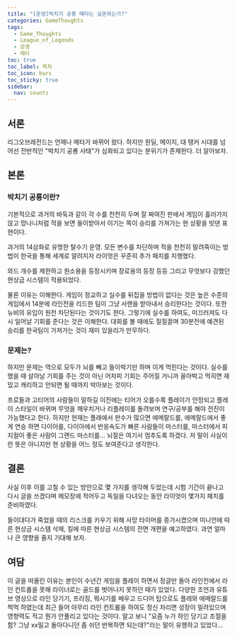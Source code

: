 ```yaml
---
title: "[운영]박치기 공룡 메타는 실존하는가?"
categories: GameThoughts
tags:
  - Game_Thoughts
  - League_of_Legends
  - 운영
  - 메타
toc: true
toc_label: 목차
toc_icon: bars
toc_sticky: true
sidebar:
  nav: counts
---
```

## 서론
리그오브레전드는 언제나 메타가 바뀌어 왔다. 하지만 원딜, 메이지, 대 탱커 시대를 넘어선 전반적인 "박치기 공룡 사태"가 심화되고 있다는 분위기가 존재한다. 더 알아보자.
## 본론
### 박치기 공룡이란?
기본적으로 과거의 바둑과 같이 각 수를 천천히 두며 잘 짜여진 판에서 게임이 흘러가지 않고 망나니처럼 적을 보면 들이받아서 이기는 쪽이 승리를 가져가는 현 상황을 빗댄 표현이다.

과거의 14삼화로 유명한 탈수기 운영. 모든 변수를 차단하며 적을 천천히 말려죽이는 방법이 한국을 통해 세계로 알려지자 라이엇은 꾸준히 추가 패치를 지행했다.

와드 개수를 제한하고 원소용을 등장시키며 장로용의 등장 등등 그리고 무엇보다 강했던 현상금 시스템이 적용되었다.

물론 이유는 이해한다. 게임이 정교하고 실수를 뒤집을 방법이 없다는 것은 높은 수준의 게임에서 14분에 라인전을 리드한 팀이 그냥 서랜을 받아내서 승리한다는 것이다. 또한 뉴비의 유입이 원천 차단된다는 것이기도 한다. 그렇기에 실수를 하여도, 미끄러져도 다시 일어날 기회를 준다는 것은 이해한다. 대회를 볼 때에도 질질끌며 30분전에 예견된 승리를 한국팀이 가져가는 것이 재미 있을리가 만무하다.
### 문제는?
하지만 문제는 역으로 모두가 뇌를 빼고 들이박기만 하며 이게 먹힌다는 것이다. 실수를 했을 때 살아날 기회를 주는 것이 아닌 어차피 기회는 주어질 거니까 꼴아박고 먹히면 재밌고 캐리하고 안되면 될 때까지 박아보는 것이다.

프로들과 고티어의 사람들이 말하길 이전에는 티어가 오를수록 플레이가 안정되고 플레이 스타일이 바뀌며 무엇을 깨우치거나 리플레이를 돌려보며 연구/공부를 해야 전진이 가능했다고 한다.
하지만 현재는 플래에서 판수가 많으면 에메랄드를, 에메랄드에서 좋게 연승 하면 다이아를, 다이아에서 반응속도가 빠른 사람들이 마스터를, 마스터에서 피지컬이 좋은 사람이 그랜드 마스터를... 뇌절은 여기서 멈추도록 하겠다. 저 말이 사실이란 뜻은 아니지만 현 상황을 어느 정도 보여준다고 생각한다.
## 결론
사실 이후 이를 고칠 수 있는 방안으로 몇 가지를 생각해 두었는데 시험 기간이 끝나고 다시 글을 쓰겠다며 메모장에 적어두고 독일을 다녀오는 동안 라이엇이 몇가지 패치를 준비하였다.

들이대다가 죽었을 때의 리스크를 키우기 위해 사망 타이머를 증가시켰으며 미니언에 따른 현상금 시스템 삭제, 킬에 따른 현상금 시스템의 전면 개편을 예고하였다. 과연 얼마나 큰 영향을 줄지 기대해 보자.
## 여담
이 글을 떠올린 이유는 본인이 수년간 게임을 플레이 하면서 정글만 돌아 라인전에서 라인 컨트롤을 못해 라이너로는 골드를 벗어나지 못하던 때가 있었다. 다양한 조언과 유튜브 영상으로 라인 당기기, 프리징, 뭐시기를 배우고 드디어 탑으로도 플레와 에메랄드를 찍먹 하였는데 최근 들어 아무리 라인 컨트롤을 하여도 정신 차리면 성장이 밀려있으며 영향력도 적고 뭔가 안풀리고 있다는 것이다. 알고 보니 "요즘 누가 하인 당기고 조절을 함? 그냥 xx밀고 돌아다니던 좀 쉬던 반복하면 되는데?"라는 말이 유행하고 있었다...